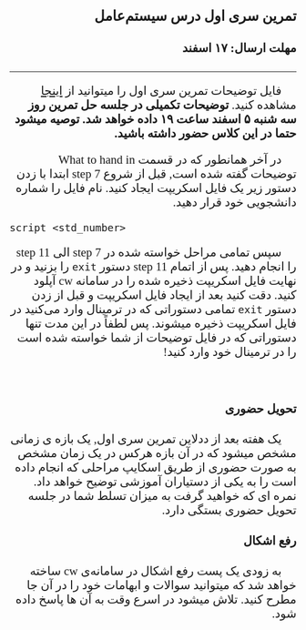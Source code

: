 <style>

@import url('https://fonts.googleapis.com/css2?family=Lateef&display=swap');

</style>

<div dir="rtl" style="font-family: 'Lateef', cursive;font-size:1.5em" markdown="1">

### تمرین سری اول درس سیستم‌عامل
#### مهلت ارسال: ۱۷ اسفند

<hr>

&nbsp;&nbsp;&nbsp;&nbsp; فایل توضیحات تمرین سری اول را میتوانید از [اینجا](https://github.com/BlitzOSProject/BlitzOSProject.github.io/blob/main/project/1/index.md) مشاهده کنید. **توضیحات تکمیلی در جلسه حل تمرین روز سه شنبه ۵ اسفند ساعت ۱۹ داده خواهد شد. توصیه میشود حتما در این کلاس حضور داشته باشید.**

&nbsp;&nbsp;&nbsp;&nbsp; در آخر همانطور که در قسمت What to hand in توضیحات گفته شده است, قبل از شروع step 7 ابتدا با زدن دستور زیر یک فایل اسکریپت ایجاد کنید. نام فایل را شماره دانشجویی خود قرار دهید.

<div dir="ltr">

```
script <std_number>
```
</div>

&nbsp;&nbsp;&nbsp;&nbsp; سپس تمامی مراحل خواسته شده در step 7 الی step 11 را انجام دهید. پس از اتمام step 11 دستور ``` exit ``` را بزنید و در نهایت فایل اسکریپت ذخیره شده را در سامانه cw آپلود کنید.
دقت کنید بعد از ایجاد فایل اسکریپت و قبل از زدن دستور ```exit``` تمامی دستوراتی که در ترمینال وارد می‌کنید در فایل اسکریپت ذخیره میشوند. پس لطفاً در این مدت تنها دستوراتی که در فایل توضیحات از شما خواسته شده است را در ترمینال خود وارد کنید!

<br>

#### تحویل حضوری

&nbsp;&nbsp;&nbsp;&nbsp; یک هفته بعد از ددلاین تمرین سری اول, یک بازه ی زمانی مشخص میشود که در آن بازه هرکس در یک زمان مشخص به صورت حضوری از طریق اسکایپ مراحلی که انجام داده است را به یکی از دستیاران آموزشی توضیح خواهد داد. نمره ای که خواهید گرفت به میزان تسلط شما در جلسه تحویل حضوری بستگی دارد.

#### رفع اشکال

&nbsp;&nbsp;&nbsp;&nbsp; به زودی یک پست رفع اشکال در سامانه‌ی cw ساخته خواهد شد که میتوانید سوالات و ابهامات خود را در آن جا مطرح کنید. تلاش میشود در اسرع وقت به آن ها پاسخ داده شود.

</div>